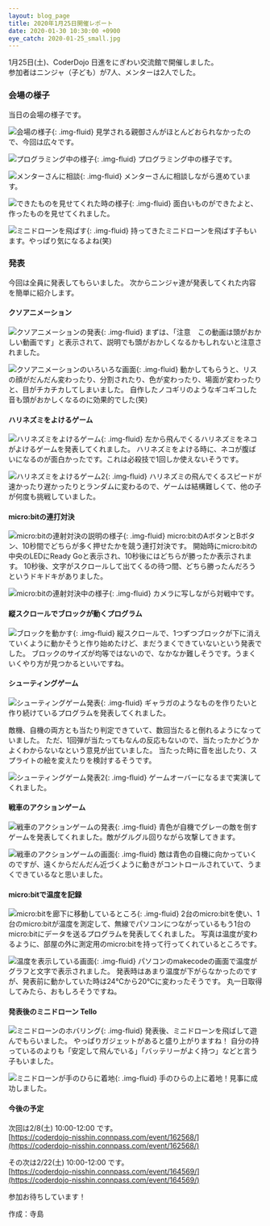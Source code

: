 ```yaml
---
layout: blog_page
title: 2020年1月25日開催レポート
date: 2020-01-30 10:30:00 +0900
eye_catch: 2020-01-25_small.jpg
---
```

1月25日(土)、CoderDojo 日進をにぎわい交流館で開催しました。<br/>
参加者はニンジャ（子ども）が7人、メンターは2人でした。<br/>

### 会場の様子

当日の会場の様子です。

![会場の様子](/assets/img/2020-01-25_0-1.jpg){: .img-fluid}
見学される親御さんがほとんどおられなかったので、今回は広々です。

![プログラミング中の様子](/assets/img/2020-01-25_0-2.jpg){: .img-fluid}
プログラミング中の様子です。

![メンターさんに相談](/assets/img/2020-01-25_0-3.jpg){: .img-fluid}
メンターさんに相談しながら進めています。

![できたものを見せてくれた時の様子](/assets/img/2020-01-25_0-4.jpg){: .img-fluid}
面白いものができたよと、作ったものを見せてくれました。

![ミニドローンを飛ばす](/assets/img/2020-01-25_0-5.jpg){: .img-fluid}
持ってきたミニドローンを飛ばす子もいます。やっぱり気になるよね(笑)

### 発表

今回は全員に発表してもらいました。
次からニンジャ達が発表してくれた内容を簡単に紹介します。

#### クソアニメーション

![クソアニメーションの発表](/assets/img/2020-01-25_1-1.jpg){: .img-fluid}
まずは、「注意　この動画は頭がおかしい動画です」と表示されて、説明でも頭がおかしくなるかもしれないと注意されました。

![クソアニメーションのいろいろな画面](/assets/img/2020-01-25_1-2.jpg){: .img-fluid}
動かしてもらうと、リスの顔がだんだん変わったり、分割されたり、色が変わったり、場面が変わったりと、目がチカチカしてしまいました。
自作したノコギリのようなギコギコした音も頭がおかしくなるのに効果的でした(笑)

#### ハリネズミをよけるゲーム

![ハリネズミをよけるゲーム](/assets/img/2020-01-25_2-1.jpg){: .img-fluid}
左から飛んでくるハリネズミをネコがよけるゲームを発表してくれました。
ハリネズミをよける時に、ネコが腹ばいになるのが面白かったです。これは必殺技で1回しか使えないそうです。

![ハリネズミをよけるゲーム2](/assets/img/2020-01-25_2-2.jpg){: .img-fluid}
ハリネズミの飛んでくるスピードが速かったり遅かったりとランダムに変わるので、ゲームは結構難しくて、他の子が何度も挑戦していました。

#### micro:bitの連打対決

![micro:bitの連射対決の説明の様子](/assets/img/2020-01-25_3-1.jpg){: .img-fluid}
micro:bitのAボタンとBボタン、10秒間でどちらが多く押せたかを競う連打対決です。
開始時にmicro:bitの中央のLEDにReady Goと表示され、10秒後にはどちらが勝ったか表示されます。
10秒後、文字がスクロールして出てくるの待つ間、どちら勝ったんだろうというドキドキがありました。

![micro:bitの連射対決中の様子](/assets/img/2020-01-25_3-2.jpg){: .img-fluid}
カメラに写しながら対戦中です。

#### 縦スクロールでブロックが動くプログラム

![ブロックを動かす](/assets/img/2020-01-25_4-1.jpg){: .img-fluid}
縦スクロールで、1つずつブロックが下に消えていくように動かそうと作り始めたけど、まだうまくできていないという発表でした。
ブロックのサイズが均等ではないので、なかなか難しそうです。うまくいくやり方が見つかるといいですね。

#### シューティングゲーム

![シューティングゲーム発表](/assets/img/2020-01-25_5-1.jpg){: .img-fluid}
ギャラガのようなものを作りたいと作り続けているプログラムを発表してくれました。

敵機、自機の両方とも当たり判定できていて、数回当たると倒れるようになっていました。
ただ、1回弾が当たってもなんの反応もないので、当たったかどうかよくわからないなという意見が出ていました。
当たった時に音を出したり、スプライトの絵を変えたりを検討するそうです。

![シューティングゲーム発表2](/assets/img/2020-01-25_5-2.jpg){: .img-fluid}
ゲームオーバーになるまで実演してくれました。

#### 戦車のアクションゲーム

![戦車のアクションゲームの発表](/assets/img/2020-01-25_6-1.jpg){: .img-fluid}
青色が自機でグレーの敵を倒すゲームを発表してくれました。敵がグルグル回りながら攻撃してきます。

![戦車のアクションゲームの画面](/assets/img/2020-01-25_6-2.jpg){: .img-fluid}
敵は青色の自機に向かっていくのですが、遠くからだんだん近づくように動きがコントロールされていて、うまくできているなと思いました。

#### micro:bitで温度を記録

![micro:bitを廊下に移動しているところ](/assets/img/2020-01-25_7-1.jpg){: .img-fluid}
2台のmicro:bitを使い、1台のmicro:bitが温度を測定して、無線でパソコンにつながっているもう1台のmicro:bitにデータを送るプログラムを発表してくれました。
写真は温度が変わるように、部屋の外に測定用のmicro:bitを持って行ってくれているところです。

![温度を表示している画面](/assets/img/2020-01-25_7-2.jpg){: .img-fluid}
パソコンのmakecodeの画面で温度がグラフと文字で表示されました。
発表時はあまり温度が下がらなかったのですが、発表前に動かしていた時は24℃から20℃に変わったそうです。
丸一日取得してみたら、おもしろそうですね。

#### 発表後のミニドローン Tello

![ミニドローンのホバリング](/assets/img/2020-01-25_d-1.jpg){: .img-fluid}
発表後、ミニドローンを飛ばして遊んでもらいました。
やっぱりガジェットがあると盛り上がりますね！
自分の持っているのよりも「安定して飛んでいる」「バッテリーがよく持つ」などと言う子もいました。

![ミニドローンが手のひらに着地](/assets/img/2020-01-25_d-2.jpg){: .img-fluid}
手のひらの上に着地！見事に成功しました。

#### 今後の予定

次回は2/8(土) 10:00-12:00 です。<br />
[https://coderdojo-nisshin.connpass.com/event/162568/](https://coderdojo-nisshin.connpass.com/event/162568/)<br />

その次は2/22(土) 10:00-12:00 です。<br />
[https://coderdojo-nisshin.connpass.com/event/164569/](https://coderdojo-nisshin.connpass.com/event/164569/)<br />

参加お待ちしています！

作成：寺島
